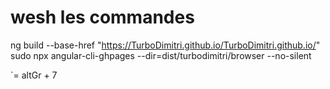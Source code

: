 # wesh les commandes

ng build --base-href "https://TurboDimitri.github.io/TurboDimitri.github.io/"
sudo npx angular-cli-ghpages --dir=dist/turbodimitri/browser --no-silent

`= altGr + 7